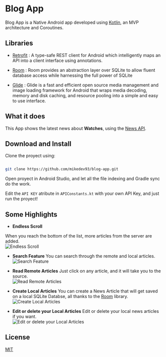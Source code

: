 # Blog App

  

Blog App is a Native Android app developed using [Kotlin](https://kotlinlang.org/), an MVP architecture and Coroutines.

  

## Libraries

  

-  [Retrofit](http://square.github.io/retrofit/) : A type-safe REST client for Android which intelligently maps an API into a client interface using annotations.

-  [Room](https://developer.android.com/training/data-storage/room/) : Room provides an abstraction layer over SQLite to allow fluent database access while harnessing the full power of SQLite

-  [Glide](https://github.com/bumptech/glide) : Glide is a fast and efficient open source media management and image loading framework for Android that wraps media decoding, memory and disk caching, and resource pooling into a simple and easy to use interface.

  

## What it does

  

This App shows the latest news about **Watches**, using the [News API](https://newsapi.org/).

  

## Download and Install

Clone the proyect using:

  

```bash

git clone https://github.com/mikedev93/blog-app.git

```

Open proyect in Android Studio, and let all the file indexing and Gradle sync do the work.

Edit the ``API KEY`` atribute in ``APIConstants.kt`` with your own API Key, and just run the proyect!

  

## Some Highlights

*  **Endless Scroll**

When you reach the bottom of the list, more articles from the server are added.<br>
![Endless Scroll](https://media.giphy.com/media/GFwOKyrE1X5zEpXyCQ/giphy.gif)

  

*  **Search Feature**
You can search through the remote and local articles.<br>
![Search Feature](https://media.giphy.com/media/njwaFk4tNu7EzytHXU/giphy.gif)

  

*  **Read Remote Articles**
Just click on any article, and it will take you to the source.<br>
![Read Remote Articles](https://media.giphy.com/media/UEb9q1CHwjVEqTzSHL/giphy.gif)

  

*  **Create Local Articles**
You can create a News Article that will get saved on a local SQLite Databse, all thanks to the [Room](https://developer.android.com/training/data-storage/room/) library.<br>
![Create Local Articles](https://media.giphy.com/media/H3Yx72ELreJUit6U7q/giphy.gif)

  

*  **Edit or delete your Local Articles**
Edit or delete your local news articles if you want.<br>
![Edit or delete your Local Articles](https://media.giphy.com/media/r8OX1e1d7b53LE68J4/giphy.gif)

  
  
  
  

## License

[MIT](https://choosealicense.com/licenses/mit/)
